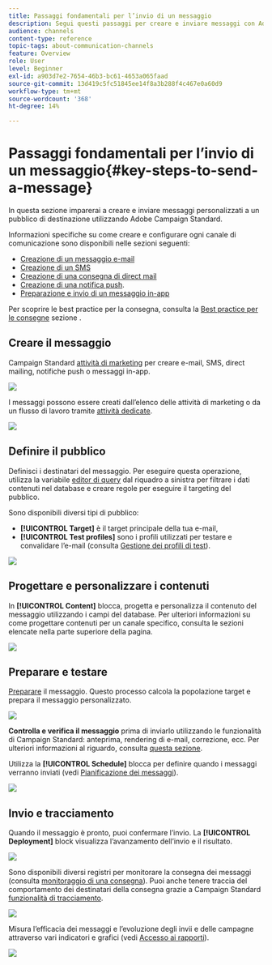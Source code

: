 ```yaml
---
title: Passaggi fondamentali per l’invio di un messaggio
description: Segui questi passaggi per creare e inviare messaggi con Adobe Campaign.
audience: channels
content-type: reference
topic-tags: about-communication-channels
feature: Overview
role: User
level: Beginner
exl-id: a903d7e2-7654-46b3-bc61-4653a065faad
source-git-commit: 13d419c5fc51845ee14f8a3b288f4c467e0a60d9
workflow-type: tm+mt
source-wordcount: '368'
ht-degree: 14%

---
```


# Passaggi fondamentali per l’invio di un messaggio{#key-steps-to-send-a-message}

In questa sezione imparerai a creare e inviare messaggi personalizzati a un pubblico di destinazione utilizzando Adobe Campaign Standard.

Informazioni specifiche su come creare e configurare ogni canale di comunicazione sono disponibili nelle sezioni seguenti:

* [Creazione di un messaggio e-mail](../../channels/using/creating-an-email.md)
* [Creazione di un SMS](../../channels/using/creating-an-sms-message.md)
* [Creazione di una consegna di direct mail](../../channels/using/creating-the-direct-mail.md)
* [Creazione di una notifica push](../../channels/using/preparing-and-sending-a-push-notification.md).
* [Preparazione e invio di un messaggio in-app](../../channels/using/preparing-and-sending-an-in-app-message.md)

Per scoprire le best practice per la consegna, consulta la [Best practice per le consegne](../../sending/using/delivery-best-practices.md) sezione .

## Creare il messaggio

Campaign Standard [attività di marketing](../../start/using/marketing-activities.md) per creare e-mail, SMS, direct mailing, notifiche push o messaggi in-app.

![](assets/marketing-activities.png)

I messaggi possono essere creati dall’elenco delle attività di marketing o da un flusso di lavoro tramite [attività dedicate](../../automating/using/about-channel-activities.md).

![](assets/steps-channel.png)

## Definire il pubblico

Definisci i destinatari del messaggio. Per eseguire questa operazione, utilizza la variabile [editor di query](../../automating/using/editing-queries.md) dal riquadro a sinistra per filtrare i dati contenuti nel database e creare regole per eseguire il targeting del pubblico.

Sono disponibili diversi tipi di pubblico:

* **[!UICONTROL Target]** è il target principale della tua e-mail,
* **[!UICONTROL Test profiles]** sono i profili utilizzati per testare e convalidare l’e-mail (consulta [Gestione dei profili di test](../../audiences/using/managing-test-profiles.md)).

![](assets/steps-audience.png)

## Progettare e personalizzare i contenuti

In **[!UICONTROL Content]** blocca, progetta e personalizza il contenuto del messaggio utilizzando i campi del database. Per ulteriori informazioni su come progettare contenuti per un canale specifico, consulta le sezioni elencate nella parte superiore della pagina.

![](assets/steps-content.png)

## Preparare e testare

[Preparare](../../sending/using/preparing-the-send.md) il messaggio. Questo processo calcola la popolazione target e prepara il messaggio personalizzato.

![](assets/steps-prepare.png)

**Controlla e verifica il messaggio** prima di inviarlo utilizzando le funzionalità di Campaign Standard: anteprima, rendering di e-mail, correzione, ecc. Per ulteriori informazioni al riguardo, consulta [questa sezione](../../sending/using/previewing-messages.md).

Utilizza la **[!UICONTROL Schedule]** blocca per definire quando i messaggi verranno inviati (vedi [Pianificazione dei messaggi](../../sending/using/about-scheduling-messages.md)).

![](assets/steps-schedule.png)

## Invio e tracciamento

Quando il messaggio è pronto, puoi confermare l’invio. La **[!UICONTROL Deployment]** block visualizza l’avanzamento dell’invio e il risultato.

![](assets/steps-send.png)

Sono disponibili diversi registri per monitorare la consegna dei messaggi (consulta [monitoraggio di una consegna](../../sending/using/monitoring-a-delivery.md)). Puoi anche tenere traccia del comportamento dei destinatari della consegna grazie a Campaign Standard [funzionalità di tracciamento](../../sending/using/tracking-messages.md).

![](../../sending/using/assets/tracking_logs.png)

Misura l’efficacia dei messaggi e l’evoluzione degli invii e delle campagne attraverso vari indicatori e grafici (vedi [Accesso ai rapporti](../../reporting/using/about-dynamic-reports.md)).

![](assets/steps-reports.png)
